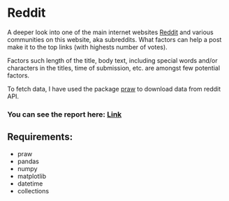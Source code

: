 # Reddit

A deeper look into one of the main internet websites [Reddit](www.reddit.com) and various communities on this website, aka subreddits. 
What factors can help a post make it to the top links (with highests number of votes). 

Factors such length of the title, body text, including special words and/or characters in the titles, time of submission, etc. are amongst few potential factors. 

To fetch data, I have used the package [praw](https://praw.readthedocs.io/en/stable/) to download data from reddit API. 

### You can see the report here: [Link](RedditAnalysis.ipynb)

## Requirements: 
- praw
- pandas
- numpy
- matplotlib
- datetime
- collections
